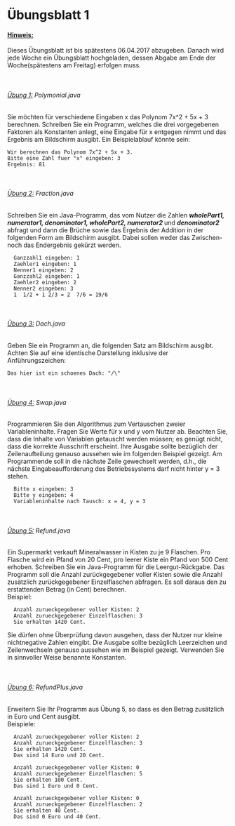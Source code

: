 # Übungsblatt 1

#### <u>Hinweis:</u>
Dieses Übungsblatt ist bis spätestens 06.04.2017 abzugeben. Danach wird jede Woche ein Übungsblatt hochgeladen, dessen Abgabe am Ende der Woche(spätestens am Freitag) erfolgen muss.

<br/>

###### <u>Übung 1:</u> Polymonial.java

Sie möchten für verschiedene Eingaben x das Polynom 7x^2 + 5x + 3 berechnen. Schreiben Sie ein Programm, welches die drei vorgegebenen Faktoren als Konstanten anlegt, eine Eingabe für x entgegen nimmt und das Ergebnis am Bildschirm ausgibt.
Ein Beispielablauf könnte sein:

  ```
  Wir berechnen das Polynom 7x^2 + 5x + 3.
  Bitte eine Zahl fuer "x" eingeben: 3
  Ergebnis: 81
  ```

<br/>

###### <u>Übung 2:</u> Fraction.java

Schreiben Sie ein Java-Programm, das vom Nutzer die Zahlen <i><b>wholePart1,
numerator1, denominator1, wholePart2, numerator2 </b></i>und <i><b>denominator2</b></i> abfragt und
dann die Brüche sowie das Ergebnis der Addition in der folgenden Form am Bildschirm ausgibt.
Dabei sollen weder das Zwischen- noch das Endergebnis gekürzt werden.

```
  Ganzzahl1 eingeben: 1
  Zaehler1 eingeben: 1
  Nenner1 eingeben: 2
  Ganzzahl2 eingeben: 1
  Zaehler2 eingeben: 2
  Nenner2 eingeben: 3
  1  1/2 + 1 2/3 = 2  7/6 = 19/6
```

<br/>

###### <u>Übung 3:</u> Dach.java

Geben Sie ein Programm an, die folgenden Satz am Bildschirm ausgibt. Achten Sie auf eine identische Darstellung inklusive der Anführungszeichen:
```
Das hier ist ein schoenes Dach: "/\"
```

<br/>

###### <u>Übung 4:</u> Swap.java

Programmieren Sie den Algorithmus zum Vertauschen zweier Variableninhalte. Fragen Sie Werte für x und y vom Nutzer ab. Beachten Sie, dass die Inhalte von Variablen getauscht werden müssen; es genügt nicht, dass die korrekte Ausschrift erscheint. Ihre Ausgabe sollte bezüglich der Zeilenaufteilung genauso aussehen wie im folgenden Beispiel gezeigt. Am Programmende soll in die nächste Zeile gewechselt werden, d.h., die nächste Eingabeaufforderung des Betriebssystems darf nicht hinter y = 3 stehen.

```
  Bitte x eingeben: 3
  Bitte y eingeben: 4
  Variableninhalte nach Tausch: x = 4, y = 3
```

<br/>

###### <u>Übung 5:</u> Refund.java

Ein Supermarkt verkauft Mineralwasser in Kisten zu je 9 Flaschen. Pro Flasche wird ein Pfand von 20 Cent, pro leerer Kiste ein Pfand von 500 Cent erhoben. Schreiben Sie ein Java-Programm für die Leergut-Rückgabe. Das Programm soll die Anzahl zurückgegebener voller Kisten sowie die Anzahl zusätzlich zurückgegebener Einzelflaschen abfragen. Es soll daraus den zu erstattenden Betrag (in Cent) berechnen.<br/>
Beispiel:
```
  Anzahl zurueckgegebener voller Kisten: 2
  Anzahl zurueckgegebener Einzelflaschen: 3
  Sie erhalten 1420 Cent.
```
Sie dürfen ohne Überprüfung davon ausgehen, dass der Nutzer nur kleine nichtnegative Zahlen
eingibt. Die Ausgabe sollte bezüglich Leerzeichen und Zeilenwechseln genauso aussehen wie im Beispiel gezeigt. Verwenden Sie in sinnvoller Weise benannte Konstanten.

<br/>

###### <u>Übung 6:</u> RefundPlus.java

Erweitern Sie Ihr Programm aus Übung 5, so dass es den Betrag zusätzlich in Euro und Cent ausgibt. <br/>
Beispiele:
```
  Anzahl zurueckgegebener voller Kisten: 2
  Anzahl zurueckgegebener Einzelflaschen: 3
  Sie erhalten 1420 Cent.
  Das sind 14 Euro und 20 Cent.

  Anzahl zurueckgegebener voller Kisten: 0
  Anzahl zurueckgegebener Einzelflaschen: 5
  Sie erhalten 100 Cent.
  Das sind 1 Euro und 0 Cent.

  Anzahl zurueckgegebener voller Kisten: 0
  Anzahl zurueckgegebener Einzelflaschen: 2
  Sie erhalten 40 Cent.  
  Das sind 0 Euro und 40 Cent.
```
